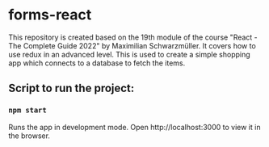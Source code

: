 # forms-react
This repository is created based on the 19th module of the course "React - The Complete Guide 2022" by Maximilian Schwarzmüller. It covers how to use redux in an advanced level. This is used to create a simple shopping app which connects to a database to fetch the items.

## Script to run the project:

### `npm start`

Runs the app in development mode.
Open http://localhost:3000 to view it in the browser.
